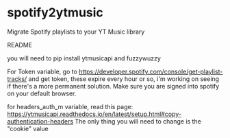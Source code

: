 # spotify2ytmusic
Migrate Spotify playlists to your YT Music library

README

you will need to pip install ytmusicapi and fuzzywuzzy

For Token variable, go to https://developer.spotify.com/console/get-playlist-tracks/ 
and get token, these expire every hour or so, i'm working on seeing if there's a
more permanent solution. Make sure you are signed into spotify on your default browser.

for headers_auth_m variable, read this page: https://ytmusicapi.readthedocs.io/en/latest/setup.html#copy-authentication-headers
The only thing you will need to change is the "cookie" value
